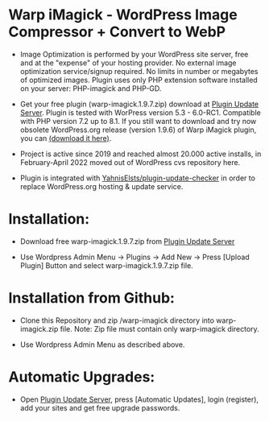 # Warp iMagick - WordPress Image Compressor + Convert to WebP

* Image Optimization is performed by your WordPress site server, free and at the "expense" of your hosting provider. No external image optimization service/signup required. No limits in number or megabytes of optimized images. Plugin uses only PHP extension software installed on your server: PHP-imagick and PHP-GD.

* Get your free plugin (warp-imagick.1.9.7.zip) download at [Plugin Update Server](https://warp-imagick.pagespeed.club/). Plugin is tested with WorPress version 5.3 - 6.0-RC1. Compatible with PHP version 7.2 up to 8.1. If you still want to download and try now obsolete WordPress.org release (version 1.9.6) of Warp iMagick plugin, you can [(download it here)](https://downloads.wordpress.org/plugin/warp-imagick.1.9.6.zip).

* Project is active since 2019 and reached almost 20.000 active installs, in February-April 2022 moved out of WordPress cvs repository here.

* Plugin is integrated with [YahnisElsts/plugin-update-checker](https://github.com/YahnisElsts/plugin-update-checker) in order to replace WordPress.org hosting & update service.

# Installation:

* Download free warp-imagick.1.9.7.zip from [Plugin Update Server](https://warp-imagick.pagespeed.club/)

* Use Wordpress Admin Menu -> Plugins -> Add New -> Press [Upload Plugin] Button and select warp-imagick.1.9.7.zip file.

# Installation from Github:

* Clone this Repository and zip /warp-imagick directory into warp-imagick.zip file. Note: Zip file must contain only warp-imagick directory.

* Use Wordpress Admin Menu as described above.

# Automatic Upgrades:

* Open [Plugin Update Server](https://warp-imagick.pagespeed.club/), press [Automatic Updates], login (register), add your sites and get free upgrade passwords.
